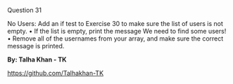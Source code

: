 Question 31

No Users: Add an if test to Exercise 30 to make sure the list of users is not empty.
• If the list is empty, print the message We need to find some users!
• Remove all of the usernames from your array, and make sure the correct message is printed.


**By: Talha Khan - TK**

https://github.com/Talhakhan-TK